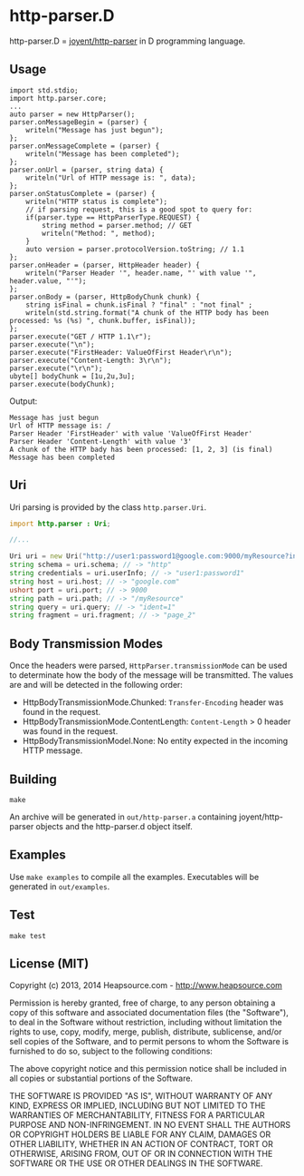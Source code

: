 http-parser.D
===

http-parser.D = [joyent/http-parser](https://github.com/joyent/http-parser/) in D programming language.

## Usage

	import std.stdio;
	import http.parser.core;
	...
	auto parser = new HttpParser();
	parser.onMessageBegin = (parser) {
		writeln("Message has just begun");
	};
	parser.onMessageComplete = (parser) {
		writeln("Message has been completed");
	};
	parser.onUrl = (parser, string data) {
		writeln("Url of HTTP message is: ", data);
	};
	parser.onStatusComplete = (parser) {
		writeln("HTTP status is complete");
        // if parsing request, this is a good spot to query for:
        if(parser.type == HttpParserType.REQUEST) {
            string method = parser.method; // GET
            writeln("Method: ", method);
        }
        auto version = parser.protocolVersion.toString; // 1.1
	};
	parser.onHeader = (parser, HttpHeader header) {
		writeln("Parser Header '", header.name, "' with value '", header.value, "'");
	};
	parser.onBody = (parser, HttpBodyChunk chunk) {
        string isFinal = chunk.isFinal ? "final" : "not final" ;
		writeln(std.string.format("A chunk of the HTTP body has been processed: %s (%s) ", chunk.buffer, isFinal));
	};
	parser.execute("GET / HTTP 1.1\r");
	parser.execute("\n");
	parser.execute("FirstHeader: ValueOfFirst Header\r\n");
	parser.execute("Content-Length: 3\r\n");
	parser.execute("\r\n");
	ubyte[] bodyChunk = [1u,2u,3u];
	parser.execute(bodyChunk);


Output:


	Message has just begun
	Url of HTTP message is: /
	Parser Header 'FirstHeader' with value 'ValueOfFirst Header'
	Parser Header 'Content-Length' with value '3'
	A chunk of the HTTP bady has been processed: [1, 2, 3] (is final)
	Message has been completed

## Uri

Uri parsing is provided by the class `http.parser.Uri`.

```D
import http.parser : Uri;

//...

Uri uri = new Uri("http://user1:password1@google.com:9000/myResource?indent=1#page_2");
string schema = uri.schema; // -> "http"
string credentials = uri.userInfo; // -> "user1:password1"
string host = uri.host; // -> "google.com"
ushort port = uri.port; // -> 9000
string path = uri.path; // -> "/myResource"
string query = uri.query; // -> "ident=1"
string fragment = uri.fragment; // -> "page_2"

```

## Body Transmission Modes

Once the headers were parsed, `HttpParser.transmissionMode` can be used to determinate how the body of the message will be transmitted. The values are and will be detected in the following order:

* HttpBodyTransmissionMode.Chunked: `Transfer-Encoding` header was found in the request.
* HttpBodyTransmissionMode.ContentLength: `Content-Length` > 0 header was found in the request.
* HttpBodyTransmissionModel.None: No entity expected in the incoming HTTP message.

## Building

	make

An archive will be generated in `out/http-parser.a` containing joyent/http-parser objects and the http-parser.d object itself.

## Examples

Use `make examples` to compile all the examples. Executables will be generated in `out/examples`.


## Test


	make test


## License (MIT)

Copyright (c) 2013, 2014 Heapsource.com - http://www.heapsource.com

Permission is hereby granted, free of charge, to any person obtaining a copy of this software and associated documentation files (the "Software"), to deal in the Software without restriction, including without limitation the rights to use, copy, modify, merge, publish, distribute, sublicense, and/or sell copies of the Software, and to permit persons to whom the Software is furnished to do so, subject to the following conditions:

The above copyright notice and this permission notice shall be included in all copies or substantial portions of the Software.

THE SOFTWARE IS PROVIDED "AS IS", WITHOUT WARRANTY OF ANY KIND, EXPRESS OR IMPLIED, INCLUDING BUT NOT LIMITED TO THE WARRANTIES OF MERCHANTABILITY, FITNESS FOR A PARTICULAR PURPOSE AND NON-INFRINGEMENT. IN NO EVENT SHALL THE AUTHORS OR COPYRIGHT HOLDERS BE LIABLE FOR ANY CLAIM, DAMAGES OR OTHER LIABILITY, WHETHER IN AN ACTION OF CONTRACT, TORT OR OTHERWISE, ARISING FROM, OUT OF OR IN CONNECTION WITH THE SOFTWARE OR THE USE OR OTHER DEALINGS IN THE SOFTWARE.
